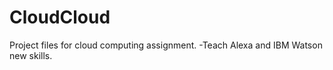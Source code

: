 # CloudCloud
Project files for cloud computing assignment.
  -Teach Alexa and IBM Watson new skills.
